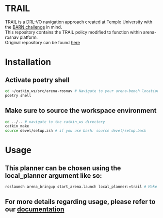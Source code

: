 # TRAIL

TRAIL is a DRL-VO navigation approach created at Temple University with the [BARN challenge](https://www.cs.utexas.edu/~xiao/BARN_Challenge/BARN_Challenge.html) in mind.  
This repository contains the TRAIL policy modified to function within arena-rosnav platform.  
Original repository can be found [here](https://github.com/TempleRAIL/nav-competition-icra2022-drl-vo)

# Installation
<!-- ## Add this package to your .rosinstall or clone it manually.
```bash
cd ~/catkin_ws/src/arena-bench # Navigate to your arena-bench location
echo "- git:
    local-name: ../planners/trail
    uri: https://github.com/Arena-Rosnav/trail
    version: master" >> .rosinstall
rosws update ../planners/trail # or rosws update
``` -->
## Activate poetry shell
```bash
cd ~/catkin_ws/src/arena-rosnav # Navigate to your arena-bench location
poetry shell
```
## Make sure to source the workspace environment
```bash
cd ../.. # navigate to the catkin_ws directory
catkin_make
source devel/setup.zsh # if you use bash: source devel/setup.bash 
```
# Usage
## This planner can be chosen using the local_planner argument like so:
```bash
roslaunch arena_bringup start_arena.launch local_planner:=trail # Make sure that your virtual env/poetry is activated
```
## For more details regarding usage, please refer to our [documentation](https://arena-rosnav.readthedocs.io/en/latest/user_guides/usage/)
